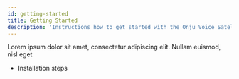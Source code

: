 ```yaml
---
id: getting-started
title: Getting Started
description: 'Instructions how to get started with the Onju Voice Satellite'
---
```


Lorem ipsum dolor sit amet, consectetur adipiscing elit. Nullam euismod, nisl eget

- Installation steps